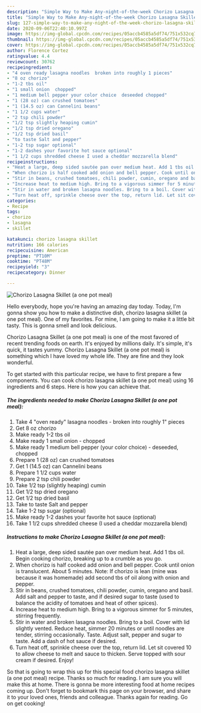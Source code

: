 ```yaml
---
description: "Simple Way to Make Any-night-of-the-week Chorizo Lasagna Skillet (a one pot meal)"
title: "Simple Way to Make Any-night-of-the-week Chorizo Lasagna Skillet (a one pot meal)"
slug: 127-simple-way-to-make-any-night-of-the-week-chorizo-lasagna-skillet-a-one-pot-meal
date: 2020-09-06T22:40:10.997Z
image: https://img-global.cpcdn.com/recipes/05accb4585a5df74/751x532cq70/chorizo-lasagna-skillet-a-one-pot-meal-recipe-main-photo.jpg
thumbnail: https://img-global.cpcdn.com/recipes/05accb4585a5df74/751x532cq70/chorizo-lasagna-skillet-a-one-pot-meal-recipe-main-photo.jpg
cover: https://img-global.cpcdn.com/recipes/05accb4585a5df74/751x532cq70/chorizo-lasagna-skillet-a-one-pot-meal-recipe-main-photo.jpg
author: Florence Cortez
ratingvalue: 4.4
reviewcount: 30762
recipeingredient:
- "4 oven ready lasagna noodles  broken into roughly 1 pieces"
- "8 oz chorizo"
- "1-2 tbs oil"
- "1 small onion  chopped"
- "1 medium bell pepper your color choice  deseeded chopped"
- "1 (28 oz) can crushed tomatoes"
- "1 (14.5 oz) can Cannelini beans"
- "1 1/2 cups water"
- "2 tsp chili powder"
- "1/2 tsp slightly heaping cumin"
- "1/2 tsp dried oregano"
- "1/2 tsp dried basil"
- "to taste Salt and pepper"
- "1-2 tsp sugar optional"
- "1-2 dashes your favorite hot sauce optional"
- "1 1/2 cups shredded cheese I used a cheddar mozzarella blend"
recipeinstructions:
- "Heat a large, deep sided sautée pan over medium heat. Add 1 tbs oil. Begin cooking chorizo, breaking up to a crumble as you go."
- "When chorizo is half cooked add onion and bell pepper. Cook until onion is translucent. About 5 minutes. Note: If chorizo is lean (mine was because it was homemade) add second tbs of oil along with onion and pepper."
- "Stir in beans, crushed tomatoes, chili powder, cumin, oregano and basil. Add salt and pepper to taste, and if desired sugar to taste (used to balance the acidity of tomatoes and heat of other spices)."
- "Increase heat to medium high. Bring to a vigorous simmer for 5 minutes, stirring frequently."
- "Stir in water and broken lasagna noodles. Bring to a boil. Cover with lid slightly vented. Reduce heat, simmer 20 minutes or until noodles are tender, stirring occasionally. Taste. Adjust salt, pepper and sugar to taste. Add a dash of hot sauce if desired."
- "Turn heat off, sprinkle cheese over the top, return lid. Let sit covered 10 to allow cheese to melt and sauce to thicken. Serve topped with sour cream if desired. Enjoy!"
categories:
- Recipe
tags:
- chorizo
- lasagna
- skillet

katakunci: chorizo lasagna skillet 
nutrition: 166 calories
recipecuisine: American
preptime: "PT10M"
cooktime: "PT48M"
recipeyield: "3"
recipecategory: Dinner

---
```



![Chorizo Lasagna Skillet (a one pot meal)](https://img-global.cpcdn.com/recipes/05accb4585a5df74/751x532cq70/chorizo-lasagna-skillet-a-one-pot-meal-recipe-main-photo.jpg)

Hello everybody, hope you're having an amazing day today. Today, I'm gonna show you how to make a distinctive dish, chorizo lasagna skillet (a one pot meal). One of my favorites. For mine, I am going to make it a little bit tasty. This is gonna smell and look delicious.



Chorizo Lasagna Skillet (a one pot meal) is one of the most favored of recent trending foods on earth. It's enjoyed by millions daily. It's simple, it's quick, it tastes yummy. Chorizo Lasagna Skillet (a one pot meal) is something which I have loved my whole life. They are fine and they look wonderful.


To get started with this particular recipe, we have to first prepare a few components. You can cook chorizo lasagna skillet (a one pot meal) using 16 ingredients and 6 steps. Here is how you can achieve that.

<!--inarticleads1-->

##### The ingredients needed to make Chorizo Lasagna Skillet (a one pot meal):

1. Take 4 &#34;oven ready&#34; lasagna noodles - broken into roughly 1&#34; pieces
1. Get 8 oz chorizo
1. Make ready 1-2 tbs oil
1. Make ready 1 small onion - chopped
1. Make ready 1 medium bell pepper (your color choice) - deseeded, chopped
1. Prepare 1 (28 oz) can crushed tomatoes
1. Get 1 (14.5 oz) can Cannelini beans
1. Prepare 1 1/2 cups water
1. Prepare 2 tsp chili powder
1. Take 1/2 tsp (slightly heaping) cumin
1. Get 1/2 tsp dried oregano
1. Get 1/2 tsp dried basil
1. Take to taste Salt and pepper
1. Take 1-2 tsp sugar (optional)
1. Make ready 1-2 dashes your favorite hot sauce (optional)
1. Take 1 1/2 cups shredded cheese (I used a cheddar mozzarella blend)




<!--inarticleads2-->

##### Instructions to make Chorizo Lasagna Skillet (a one pot meal):

1. Heat a large, deep sided sautée pan over medium heat. Add 1 tbs oil. Begin cooking chorizo, breaking up to a crumble as you go.
1. When chorizo is half cooked add onion and bell pepper. Cook until onion is translucent. About 5 minutes. Note: If chorizo is lean (mine was because it was homemade) add second tbs of oil along with onion and pepper.
1. Stir in beans, crushed tomatoes, chili powder, cumin, oregano and basil. Add salt and pepper to taste, and if desired sugar to taste (used to balance the acidity of tomatoes and heat of other spices).
1. Increase heat to medium high. Bring to a vigorous simmer for 5 minutes, stirring frequently.
1. Stir in water and broken lasagna noodles. Bring to a boil. Cover with lid slightly vented. Reduce heat, simmer 20 minutes or until noodles are tender, stirring occasionally. Taste. Adjust salt, pepper and sugar to taste. Add a dash of hot sauce if desired.
1. Turn heat off, sprinkle cheese over the top, return lid. Let sit covered 10 to allow cheese to melt and sauce to thicken. Serve topped with sour cream if desired. Enjoy!




So that is going to wrap this up for this special food chorizo lasagna skillet (a one pot meal) recipe. Thanks so much for reading. I am sure you will make this at home. There is gonna be more interesting food at home recipes coming up. Don't forget to bookmark this page on your browser, and share it to your loved ones, friends and colleague. Thanks again for reading. Go on get cooking!

